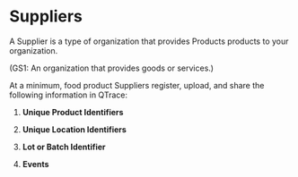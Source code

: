 # Suppliers

A Supplier is a type of organization that provides Products products to your organization.

(GS1: An organization that provides goods or services.)

At a minimum, food product Suppliers register, upload, and share the following information in QTrace:

1. **Unique Product Identifiers**

2. **Unique Location Identifiers**

3. **Lot or Batch Identifier**

4. **Events**


